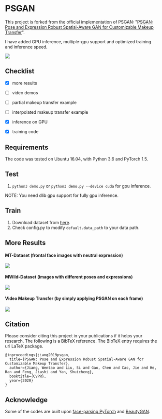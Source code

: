 # PSGAN

This project is forked from the official implementation of PSGAN: "[PSGAN: Pose and Expression Robust Spatial-Aware GAN for Customizable Makeup Transfer](https://arxiv.org/abs/1909.06956)". 

I have added GPU inference, multiple-gpu support and optimized training and inference speed.

![](psgan_framework.png)

## Checklist
- [x] more results 
- [ ] video demos
- [ ] partial makeup transfer example
- [ ] interpolated makeup transfer example
- [x] inference on GPU
- [x] training code


## Requirements
   The code was tested on Ubuntu 16.04, with Python 3.6 and PyTorch 1.5.

## Test

1. `python3 demo.py` or `python3 demo.py --device cuda` for gpu inference.

NOTE: You need dlib gpu support for fully gpu inference.

## Train
1. Download dataset from [here](https://1drv.ms/u/s!AgqNJZCiLRDCgaU5xb5dpnDc-jqJiQ?e=Js7qCi).
2. Check config.py to modify `default.data_path` to your data path.
  
## More Results

#### MT-Dataset (frontal face images with neutral expression)

![](MT-results.png)


#### MWild-Dataset (images with different poses and expressions)

![](MWild-results.png)

#### Video Makeup Transfer (by simply applying PSGAN on each frame)

![](Video_MT.png)

## Citation
Please consider citing this project in your publications if it helps your research. The following is a BibTeX reference. The BibTeX entry requires the url LaTeX package.

~~~
@inproceedings{jiang2019psgan,
  title={PSGAN: Pose and Expression Robust Spatial-Aware GAN for Customizable Makeup Transfer},
  author={Jiang, Wentao and Liu, Si and Gao, Chen and Cao, Jie and He, Ran and Feng, Jiashi and Yan, Shuicheng},
  booktitle={CVPR},
  year={2020}
}
~~~

## Acknowledge
Some of the codes are built upon [face-parsing.PyTorch](https://github.com/zllrunning/face-parsing.PyTorch) and [BeautyGAN](https://github.com/wtjiang98/BeautyGAN_pytorch). 
